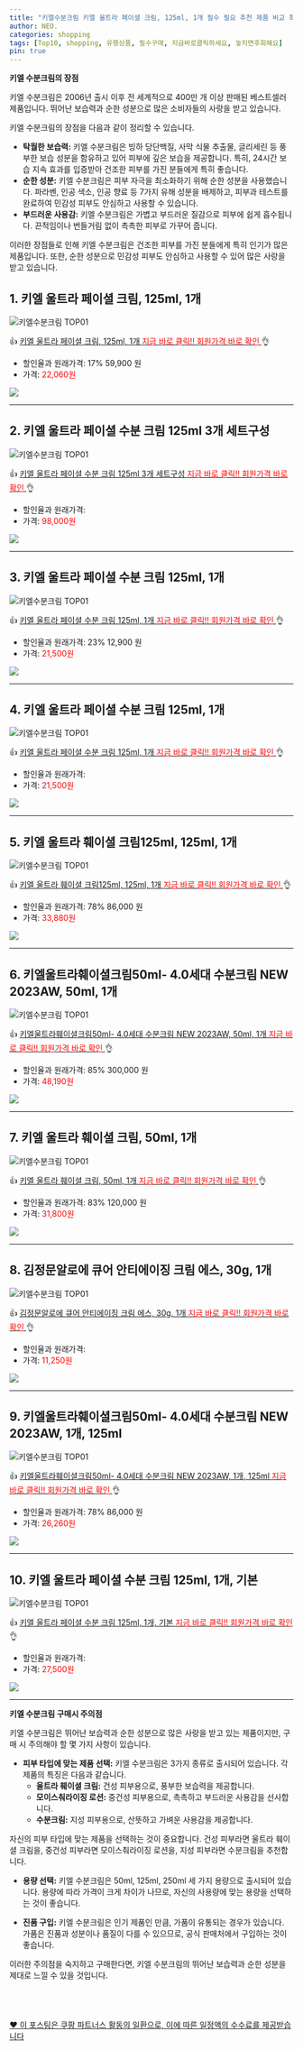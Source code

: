 ```yaml
---
title: "키엘수분크림 키엘 울트라 페이셜 크림, 125ml, 1개 필수 필요 추천 제품 비교 최저 가격 비교 장점 구매 후기 구매평"
author: NEO.
categories: shopping
tags: [Top10, shopping, 유행상품, 필수구매, 지금바로클릭하세요, 놓치면후회해요]
pin: true
---
```

**키엘 수분크림의 장점**

키엘 수분크림은 2006년 출시 이후 전 세계적으로 400만 개 이상 판매된 베스트셀러 제품입니다. 뛰어난 보습력과 순한 성분으로 많은 소비자들의 사랑을 받고 있습니다.

키엘 수분크림의 장점을 다음과 같이 정리할 수 있습니다.

* **탁월한 보습력:** 키엘 수분크림은 빙하 당단백질, 사막 식물 추출물, 글리세린 등 풍부한 보습 성분을 함유하고 있어 피부에 깊은 보습을 제공합니다. 특히, 24시간 보습 지속 효과를 입증받아 건조한 피부를 가진 분들에게 특히 좋습니다.
* **순한 성분:** 키엘 수분크림은 피부 자극을 최소화하기 위해 순한 성분을 사용했습니다. 파라벤, 인공 색소, 인공 향료 등 7가지 유해 성분을 배제하고, 피부과 테스트를 완료하여 민감성 피부도 안심하고 사용할 수 있습니다.
* **부드러운 사용감:** 키엘 수분크림은 가볍고 부드러운 질감으로 피부에 쉽게 흡수됩니다. 끈적임이나 번들거림 없이 촉촉한 피부로 가꾸어 줍니다.

이러한 장점들로 인해 키엘 수분크림은 건조한 피부를 가진 분들에게 특히 인기가 많은 제품입니다. 또한, 순한 성분으로 민감성 피부도 안심하고 사용할 수 있어 많은 사랑을 받고 있습니다.

   

## 1. 키엘 울트라 페이셜 크림, 125ml, 1개

![키엘수분크림 TOP01](https://thumbnail6.coupangcdn.com/thumbnails/remote/490x490ex/image/vendor_inventory/4359/130dbeae6d2df0713d5b951987cd174d9fb0ceb6dffa90789c7f3c5bf07a.jpg)


👍 [키엘 울트라 페이셜 크림, 125ml, 1개 <font color=red> 지금 바로 클릭!! 회원가격 바로 확인 </font> ](https://link.coupang.com/re/AFFSDP?lptag=AF3617701&subid=GithubCoopas&pageKey=12988392&traceid=V0-153&itemId=54577077&vendorItemId=87625419034) 👌 


- 할인율과 원래가격: 17%  59,900   원
- 가격: <span style='color:red'>22,060원</span>

[![](/discount_price.png)](https://link.coupang.com/re/AFFSDP?lptag=AF3617701&subid=GithubCoopas&pageKey=12988392&traceid=V0-153&itemId=54577077&vendorItemId=87625419034)

---


   

## 2. 키엘 울트라 페이셜 수분 크림 125ml 3개 세트구성

![키엘수분크림 TOP01](https://thumbnail6.coupangcdn.com/thumbnails/remote/490x490ex/image/vendor_inventory/afe3/b47b4970723552032d4f8687f73bae39dc1cd2ed902e9ee0bee4725794db.jpg)


👍 [키엘 울트라 페이셜 수분 크림 125ml 3개 세트구성 <font color=red> 지금 바로 클릭!! 회원가격 바로 확인 </font> ](https://link.coupang.com/re/AFFSDP?lptag=AF3617701&subid=GithubCoopas&pageKey=7717435676&traceid=V0-153&itemId=20702806932&vendorItemId=87773990628) 👌 


- 할인율과 원래가격: 
- 가격: <span style='color:red'>98,000원</span>

[![](/discount_price.png)](https://link.coupang.com/re/AFFSDP?lptag=AF3617701&subid=GithubCoopas&pageKey=7717435676&traceid=V0-153&itemId=20702806932&vendorItemId=87773990628)

---


   

## 3. 키엘 울트라 페이셜 수분 크림 125ml, 1개

![키엘수분크림 TOP01](https://thumbnail9.coupangcdn.com/thumbnails/remote/490x490ex/image/vendor_inventory/0b98/11cf777421e156ac9cccdd224322afbd18421e4fa97fb29f4077cbe0069f.png)


👍 [키엘 울트라 페이셜 수분 크림 125ml, 1개 <font color=red> 지금 바로 클릭!! 회원가격 바로 확인 </font> ](https://link.coupang.com/re/AFFSDP?lptag=AF3617701&subid=GithubCoopas&pageKey=7700242233&traceid=V0-153&itemId=20788658089&vendorItemId=87903092974) 👌 


- 할인율과 원래가격: 23%  12,900   원
- 가격: <span style='color:red'>21,500원</span>

[![](/discount_price.png)](https://link.coupang.com/re/AFFSDP?lptag=AF3617701&subid=GithubCoopas&pageKey=7700242233&traceid=V0-153&itemId=20788658089&vendorItemId=87903092974)

---


   

## 4. 키엘 울트라 페이셜 수분 크림 125ml, 1개

![키엘수분크림 TOP01](https://thumbnail9.coupangcdn.com/thumbnails/remote/490x490ex/image/vendor_inventory/0b98/11cf777421e156ac9cccdd224322afbd18421e4fa97fb29f4077cbe0069f.png)


👍 [키엘 울트라 페이셜 수분 크림 125ml, 1개 <font color=red> 지금 바로 클릭!! 회원가격 바로 확인 </font> ](https://link.coupang.com/re/AFFSDP?lptag=AF3617701&subid=GithubCoopas&pageKey=7700242233&traceid=V0-153&itemId=20788658089&vendorItemId=87903092974) 👌 


- 할인율과 원래가격: 
- 가격: <span style='color:red'>21,500원</span>

[![](/discount_price.png)](https://link.coupang.com/re/AFFSDP?lptag=AF3617701&subid=GithubCoopas&pageKey=7700242233&traceid=V0-153&itemId=20788658089&vendorItemId=87903092974)

---


   

## 5. 키엘 울트라 훼이셜 크림125ml, 125ml, 1개

![키엘수분크림 TOP01](https://thumbnail6.coupangcdn.com/thumbnails/remote/490x490ex/image/vendor_inventory/9ff4/5eca46ba9400fc38cb2247636f4598e32a51bba248520fb58a69aefc7753.jpg)


👍 [키엘 울트라 훼이셜 크림125ml, 125ml, 1개 <font color=red> 지금 바로 클릭!! 회원가격 바로 확인 </font> ](https://link.coupang.com/re/AFFSDP?lptag=AF3617701&subid=GithubCoopas&pageKey=6682592691&traceid=V0-153&itemId=15415735816&vendorItemId=87905007614) 👌 


- 할인율과 원래가격: 78%  86,000   원
- 가격: <span style='color:red'>33,880원</span>

[![](/discount_price.png)](https://link.coupang.com/re/AFFSDP?lptag=AF3617701&subid=GithubCoopas&pageKey=6682592691&traceid=V0-153&itemId=15415735816&vendorItemId=87905007614)

---


   

## 6. 키엘울트라훼이셜크림50ml- 4.0세대 수분크림 NEW 2023AW, 50ml, 1개

![키엘수분크림 TOP01](https://thumbnail8.coupangcdn.com/thumbnails/remote/490x490ex/image/vendor_inventory/5f79/392aa2bbeac40cdb5a223c21ad2a7ac9107b9fbe7072ef675c2eb1183b9b.JPG)


👍 [키엘울트라훼이셜크림50ml- 4.0세대 수분크림 NEW 2023AW, 50ml, 1개 <font color=red> 지금 바로 클릭!! 회원가격 바로 확인 </font> ](https://link.coupang.com/re/AFFSDP?lptag=AF3617701&subid=GithubCoopas&pageKey=12988392&traceid=V0-153&itemId=15596652482&vendorItemId=87641896582) 👌 


- 할인율과 원래가격: 85%  300,000   원
- 가격: <span style='color:red'>48,190원</span>

[![](/discount_price.png)](https://link.coupang.com/re/AFFSDP?lptag=AF3617701&subid=GithubCoopas&pageKey=12988392&traceid=V0-153&itemId=15596652482&vendorItemId=87641896582)

---


   

## 7. 키엘 울트라 훼이셜 크림, 50ml, 1개

![키엘수분크림 TOP01](https://thumbnail10.coupangcdn.com/thumbnails/remote/490x490ex/image/vendor_inventory/7fa8/e5f5e4950227a16b0b51ccc059205caa368dca2b8b618f723ccc4679d785.png)


👍 [키엘 울트라 훼이셜 크림, 50ml, 1개 <font color=red> 지금 바로 클릭!! 회원가격 바로 확인 </font> ](https://link.coupang.com/re/AFFSDP?lptag=AF3617701&subid=GithubCoopas&pageKey=6682592691&traceid=V0-153&itemId=517137589&vendorItemId=82167037856) 👌 


- 할인율과 원래가격: 83%  120,000   원
- 가격: <span style='color:red'>31,800원</span>

[![](/discount_price.png)](https://link.coupang.com/re/AFFSDP?lptag=AF3617701&subid=GithubCoopas&pageKey=6682592691&traceid=V0-153&itemId=517137589&vendorItemId=82167037856)

---


   

## 8. 김정문알로에 큐어 안티에이징 크림 에스, 30g, 1개

![키엘수분크림 TOP01](https://thumbnail6.coupangcdn.com/thumbnails/remote/490x490ex/image/retail/images/2023/11/10/9/0/4ae990de-2893-41ba-950f-01bfe16eadc3.jpg)


👍 [김정문알로에 큐어 안티에이징 크림 에스, 30g, 1개 <font color=red> 지금 바로 클릭!! 회원가격 바로 확인 </font> ](https://link.coupang.com/re/AFFSDP?lptag=AF3617701&subid=GithubCoopas&pageKey=7030371067&traceid=V0-153&itemId=20657536196&vendorItemId=87730409181) 👌 


- 할인율과 원래가격: 
- 가격: <span style='color:red'>11,250원</span>

[![](/discount_price.png)](https://link.coupang.com/re/AFFSDP?lptag=AF3617701&subid=GithubCoopas&pageKey=7030371067&traceid=V0-153&itemId=20657536196&vendorItemId=87730409181)

---


   

## 9. 키엘울트라훼이셜크림50ml- 4.0세대 수분크림 NEW 2023AW, 1개, 125ml

![키엘수분크림 TOP01](https://thumbnail9.coupangcdn.com/thumbnails/remote/490x490ex/image/vendor_inventory/0b98/11cf777421e156ac9cccdd224322afbd18421e4fa97fb29f4077cbe0069f.png)


👍 [키엘울트라훼이셜크림50ml- 4.0세대 수분크림 NEW 2023AW, 1개, 125ml <font color=red> 지금 바로 클릭!! 회원가격 바로 확인 </font> ](https://link.coupang.com/re/AFFSDP?lptag=AF3617701&subid=GithubCoopas&pageKey=7409229536&traceid=V0-153&itemId=20595805911&vendorItemId=87858205836) 👌 


- 할인율과 원래가격: 78%  86,000   원
- 가격: <span style='color:red'>26,260원</span>

[![](/discount_price.png)](https://link.coupang.com/re/AFFSDP?lptag=AF3617701&subid=GithubCoopas&pageKey=7409229536&traceid=V0-153&itemId=20595805911&vendorItemId=87858205836)

---


   

## 10. 키엘 울트라 페이셜 수분 크림 125ml, 1개, 기본

![키엘수분크림 TOP01](https://thumbnail9.coupangcdn.com/thumbnails/remote/490x490ex/image/vendor_inventory/0b98/11cf777421e156ac9cccdd224322afbd18421e4fa97fb29f4077cbe0069f.png)


👍 [키엘 울트라 페이셜 수분 크림 125ml, 1개, 기본 <font color=red> 지금 바로 클릭!! 회원가격 바로 확인 </font> ](https://link.coupang.com/re/AFFSDP?lptag=AF3617701&subid=GithubCoopas&pageKey=7623965728&traceid=V0-153&itemId=20587706667&vendorItemId=87892975452) 👌 


- 할인율과 원래가격: 
- 가격: <span style='color:red'>27,500원</span>

[![](/discount_price.png)](https://link.coupang.com/re/AFFSDP?lptag=AF3617701&subid=GithubCoopas&pageKey=7623965728&traceid=V0-153&itemId=20587706667&vendorItemId=87892975452)

---
**키엘 수분크림 구매시 주의점**

키엘 수분크림은 뛰어난 보습력과 순한 성분으로 많은 사랑을 받고 있는 제품이지만, 구매 시 주의해야 할 몇 가지 사항이 있습니다.

* **피부 타입에 맞는 제품 선택:** 키엘 수분크림은 3가지 종류로 출시되어 있습니다. 각 제품의 특징은 다음과 같습니다.
    * **울트라 훼이셜 크림:** 건성 피부용으로, 풍부한 보습력을 제공합니다.
    * **모이스춰라이징 로션:** 중건성 피부용으로, 촉촉하고 부드러운 사용감을 선사합니다.
    * **수분크림:** 지성 피부용으로, 산뜻하고 가벼운 사용감을 제공합니다.

자신의 피부 타입에 맞는 제품을 선택하는 것이 중요합니다. 건성 피부라면 울트라 훼이셜 크림을, 중건성 피부라면 모이스춰라이징 로션을, 지성 피부라면 수분크림을 추천합니다.

* **용량 선택:** 키엘 수분크림은 50ml, 125ml, 250ml 세 가지 용량으로 출시되어 있습니다. 용량에 따라 가격이 크게 차이가 나므로, 자신의 사용량에 맞는 용량을 선택하는 것이 좋습니다.

* **진품 구입:** 키엘 수분크림은 인기 제품인 만큼, 가품이 유통되는 경우가 있습니다. 가품은 진품과 성분이나 품질이 다를 수 있으므로, 공식 판매처에서 구입하는 것이 좋습니다.

이러한 주의점을 숙지하고 구매한다면, 키엘 수분크림의 뛰어난 보습력과 순한 성분을 제대로 느낄 수 있을 것입니다.<br><br><br><br><br> [ ❤  이 포스팅은 쿠팡 파트너스 활동의 일환으로, 이에 따른 일정액의 수수료를 제공받습니다](https://link.coupang.com/a/bcEFyh)